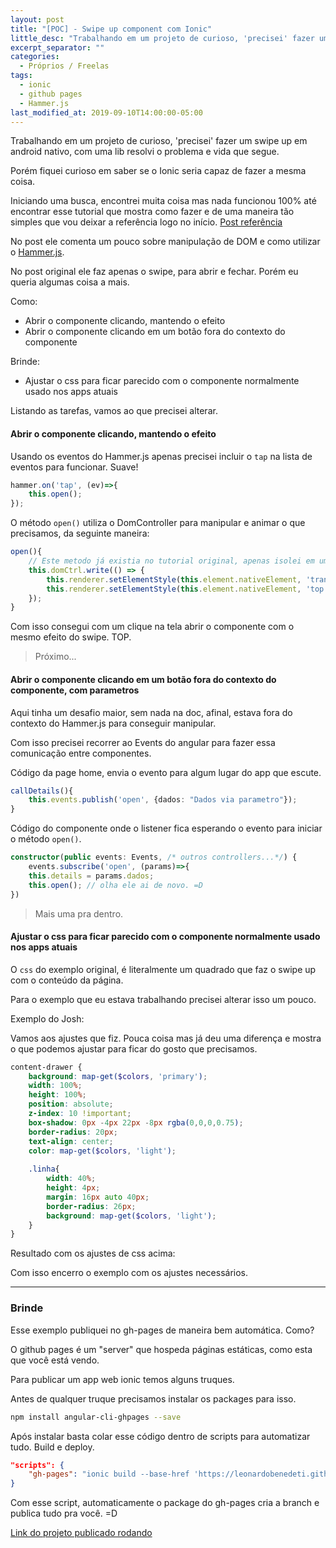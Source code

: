 ```yaml
---
layout: post
title: "[POC] - Swipe up component com Ionic"
little_desc: "Trabalhando em um projeto de curioso, 'precisei' fazer um swipe up..."
excerpt_separator: ""
categories:
  - Próprios / Freelas
tags:
  - ionic
  - github pages
  - Hammer.js
last_modified_at: 2019-09-10T14:00:00-05:00
---
```


Trabalhando em um projeto de curioso, 'precisei' fazer um swipe up em android nativo, com uma lib resolvi o problema e vida que segue.

Porém fiquei curioso em saber se o Ionic seria capaz de fazer a mesma coisa.

Iniciando uma busca, encontrei muita coisa mas nada funcionou 100% até encontrar esse tutorial que mostra como fazer e de uma maneira tão simples que vou deixar a referência logo no início.
<a href="https://www.joshmorony.com/how-to-create-a-sliding-drawer-component-for-ionic-2/" target="_blank">Post referência</a>

No post ele comenta um pouco sobre manipulação de DOM e como utilizar o <a href="https://hammerjs.github.io/">Hammer.js</a>.

No post original ele faz apenas o swipe, para abrir e fechar. Porém eu queria algumas coisa a mais. 

Como:

* Abrir o componente clicando, mantendo o efeito
* Abrir o componente clicando em um botão fora do contexto do componente


Brinde: 

* Ajustar o css para ficar parecido com o componente normalmente usado nos apps atuais


Listando as tarefas, vamos ao que precisei alterar.

#### Abrir o componente clicando, mantendo o efeito

Usando os eventos do Hammer.js apenas precisei incluir o `tap` na lista de eventos para funcionar. Suave!

``` typescript
hammer.on('tap', (ev)=>{
    this.open();
});
```

O método `open()` utiliza o DomController para manipular e animar o que precisamos, da seguinte maneira:

``` typescript
open(){ 
    // Este metodo já existia no tutorial original, apenas isolei em um método para controlar 'por fora'
    this.domCtrl.write(() => {
        this.renderer.setElementStyle(this.element.nativeElement, 'transition', 'top 0.5s');
        this.renderer.setElementStyle(this.element.nativeElement, 'top',  this.handleTop + 'px');
    });
}
```

Com isso consegui com um clique na tela abrir o componente com o mesmo efeito do swipe. TOP.


> Próximo...


#### Abrir o componente clicando em um botão fora do contexto do componente, com parametros

Aqui tinha um desafio maior, sem nada na doc, afinal, estava fora do contexto do Hammer.js para conseguir manipular.

Com isso precisei recorrer ao Events do angular para fazer essa comunicação entre componentes.


Código da page home, envia o evento para algum lugar do app que escute.

``` typescript
callDetails(){
    this.events.publish('open', {dados: "Dados via parametro"});
} 
```


Código do componente onde o listener fica esperando o evento para iniciar o método `open()`.

``` typescript
constructor(public events: Events, /* outros controllers...*/) {
    events.subscribe('open', (params)=>{
    this.details = params.dados;
    this.open(); // olha ele ai de novo. =D
})
```

> Mais uma pra dentro. 


#### Ajustar o css para ficar parecido com o componente normalmente usado nos apps atuais

O `css` do exemplo original, é literalmente um quadrado que faz o swipe up com o conteúdo da página.

Para o exemplo que eu estava trabalhando precisei alterar isso um pouco. 

Exemplo do Josh:
<img src="assets/img/ionic-swipe-up/example-josh.gif" alt="">

Vamos aos ajustes que fiz. Pouca coisa mas já deu uma diferença e mostra o que podemos ajustar para ficar do gosto que precisamos.

``` scss
content-drawer {
    background: map-get($colors, 'primary');
    width: 100%;
    height: 100%;
    position: absolute;
    z-index: 10 !important;
    box-shadow: 0px -4px 22px -8px rgba(0,0,0,0.75);
    border-radius: 20px;
    text-align: center;
    color: map-get($colors, 'light');
    
    .linha{
        width: 40%;
        height: 4px;
        margin: 16px auto 40px;
        border-radius: 26px;
        background: map-get($colors, 'light');
    }
}
```


Resultado com os ajustes de css acima:
<img src="assets/img/ionic-swipe-up/result-leo.gif" alt="">


Com isso encerro o exemplo com os ajustes necessários.

---

### Brinde

Esse exemplo publiquei no gh-pages de maneira bem automática. Como?

O github pages é um "server" que hospeda páginas estáticas, como esta que você está vendo.

Para publicar um app web ionic temos alguns truques.

Antes de qualquer truque precisamos instalar os packages para isso.

``` sh 
npm install angular-cli-ghpages --save
```

Após instalar basta colar esse código dentro de scripts para automatizar tudo. Build e deploy.

``` json
"scripts": {
    "gh-pages": "ionic build --base-href 'https://leonardobenedeti.github.io/ionic3-swipe-up-component/' --prod && npx ngh --dir=www/"
}
```

Com esse script, automaticamente o package do gh-pages cria a branch e publica tudo pra você. =D

<a href="https://leonardobenedeti.github.io/ionic3-swipe-up-component/">Link do projeto publicado rodando</a>